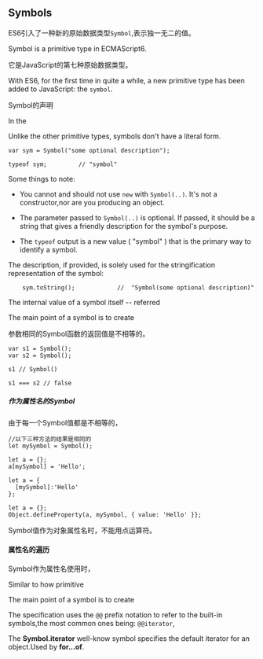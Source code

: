 ## Symbols

ES6引入了一种新的原始数据类型`Symbol`,表示独一无二的值。

Symbol is a primitive type in ECMAScript6.

它是JavaScript的第七种原始数据类型。

With ES6, for the first time in quite a while, a new primitive type has been added to JavaScript: the `symbol`.

Symbol的声明

In the 

Unlike the other primitive types, symbols don't have a literal form.
    
    var sym = Symbol("some optional description");
    
    typeof sym;         // "symbol"

Some things to note:
- You cannot and should not use `new` with `Symbol(..)`. It's not a constructor,nor are you producing an object.

- The parameter passed to `Symbol(..)` is optional. If passed, it should be a string that gives a friendly description for the symbol's purpose.

- The `typeof` output is a new value ( "symbol" ) that is the primary way to identify a symbol.

The description, if provided, is solely used for the stringification representation of the symbol:

        sym.toString();            //  "Symbol(some optional description)"

The internal value of a symbol itself -- referred 

The main point of a symbol is to create

参数相同的Symbol函数的返回值是不相等的。

    var s1 = Symbol();
    var s2 = Symbol();
    
    s1 // Symbol()
    
    s1 === s2 // false
    
##### 作为属性名的Symbol

由于每一个Symbol值都是不相等的，

    //以下三种方法的结果是相同的
    let mySymbol = Symbol();
    
    let a = {};
    a[mySymbol] = 'Hello';
    
    let a = {
      [mySymbol]:'Hello'
    };
    
    let a = {};
    Object.defineProperty(a, mySymbol, { value: 'Hello' }};
    
Symbol值作为对象属性名时，不能用点运算符。

#### 属性名的遍历

Symbol作为属性名使用时，

Similar to how primitive 

The main point of a symbol is to create

The specification uses the `@@` prefix notation to refer to the built-in symbols,the most common ones being: `@@iterator`,

The **Symbol.iterator** well-know symbol specifies the default iterator for an object.Used by **for...of**.